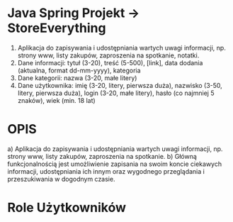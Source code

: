 # Java Spring Projekt -> StoreEverything
1) Aplikacja do zapisywania i udostępniania wartych uwagi informacji, 
np. strony www, listy zakupów, zaproszenia na spotkanie, notatki.
2) Dane informacji: tytuł (3-20), treść (5-500), [link], data dodania 
(aktualna, format dd-mm-yyyy), kategoria
3) Dane kategorii: nazwa (3-20, małe litery)
4) Dane użytkownika: imię (3-20, litery, pierwsza duża), nazwisko 
(3-50, litery, pierwsza duża), login (3-20, małe litery), hasło (co 
najmniej 5 znaków), wiek (min. 18 lat)

# OPIS 
a) Aplikacja do zapisywania i udostępniania wartych uwagi 
informacji, np. strony www, listy zakupów, zaproszenia 
na spotkanie.
b) Główną funkcjonalnością jest umożliwienie zapisania na 
swoim koncie ciekawych informacji, udostępniania ich 
innym oraz wygodnego przeglądania i przeszukiwania w 
dogodnym czasie.

# Role Użytkowników
